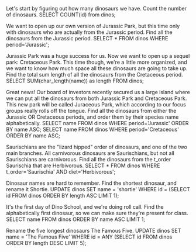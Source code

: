 Let's start by figuring out how many dinosaurs we have. Count the number of dinosaurs.
  SELECT COUNT(id) from dinos;

We want to open up our own version of Jurassic Park, but this time only with dinosaurs who are actually from the Jurassic period. Find all the dinosaurs from the Jurassic period.
  SELECT * FROM dinos WHERE period='Jurassic';

Jurassic Park was a huge success for us. Now we want to open up a sequel park: Cretaceous Park. This time though, we're a little more organized, and we want to know how much space all these dinosaurs are going to take up. Find the total sum length of all the dinosaurs from the Cretaceous period.
  SELECT SUM(char_length(name)) as length FROM dinos;

Great news! Our board of investors recently secured us a large island where we can put all the dinosaurs from both Jurassic Park and Cretaceous Park. This new park will be called Juraceous Park, which according to our focus groups really rolls off the tongue. Find all the dinosaurs from either the Jurassic OR Cretaceous periods, and order them by their species name alphabetically.
SELECT name FROM dinos WHERE period='Jurassic' ORDER BY name ASC;
SELECT name FROM dinos WHERE period='Cretaceous' ORDER BY name ASC;

Saurischians are the "lizard hipped" order of dinosaurs, and one of the two main branches. All carnivorous dinosaurs are Saurischians, but not all Saurischians are carnivorous. Find all the dinosaurs from the t_order Saurischia that are Herbivorous.
SELECT * FROM dinos WHERE t_order='Saurischia' AND diet='Herbivorous';


Dinosaur names are hard to remember. Find the shortest dinosaur, and rename it Shortie.
UPDATE dinos SET name = 'shortie' WHERE id = (SELECT id FROM dinos ORDER BY length ASC LIMIT 1);

It's the first day of Dino School, and we're doing roll call. Find the alphabetically first dinosaur, so we can make sure they're present for class.
SELECT name FROM dinos ORDER BY name ASC LIMIT 1;

Rename the five longest dinosaurs The Famous Five.
UPDATE dinos SET name = 'The Famous Five' WHERE id = ANY (SELECT id FROM dinos ORDER BY length DESC LIMIT 5);
